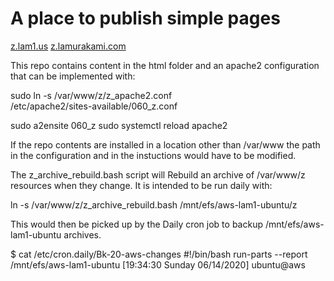 # A place to publish simple pages

[z.lam1.us](http://z.lam1.us/)
[z.lamurakami.com](http://z.lamurakami.com/)

This repo contains content in the html folder and an apache2 configuration
that can be implemented with:

 sudo ln -s /var/www/z/z_apache2.conf \
 /etc/apache2/sites-available/060_z.conf

 sudo a2ensite 060_z
 sudo systemctl reload apache2

If the repo contents are installed in a location other than /var/www
the path in the configuration and in the instuctions would have to be modified.

The z_archive_rebuild.bash script will Rebuild an archive of /var/www/z
resources when they change.  It is intended to be run daily with:

 ln -s /var/www/z/z_archive_rebuild.bash /mnt/efs/aws-lam1-ubuntu/z

This would then be picked up by the Daily cron job to backup
/mnt/efs/aws-lam1-ubuntu archives.

 $ cat /etc/cron.daily/Bk-20-aws-changes
 #!/bin/bash
 run-parts --report /mnt/efs/aws-lam1-ubuntu
 [19:34:30 Sunday 06/14/2020] ubuntu@aws
